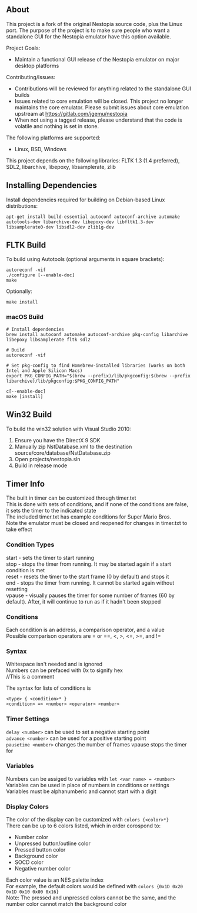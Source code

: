 ## About
This project is a fork of the original Nestopia source code, plus the 
Linux port. The purpose of the project is to make sure people who want
a standalone GUI for the Nestopia emulator have this option available.

Project Goals:
* Maintain a functional GUI release of the Nestopia emulator on major desktop platforms

Contributing/Issues:
* Contributions will be reviewed for anything related to the standalone GUI builds
* Issues related to core emulation will be closed. This project no longer maintains the core emulator. Please submit issues about core emulation upstream at https://gitlab.com/jgemu/nestopia
* When not using a tagged release, please understand that the code is volatile and nothing is set in stone.

The following platforms are supported:
* Linux, BSD, Windows

This project depends on the following libraries:
FLTK 1.3 (1.4 preferred), SDL2, libarchive, libepoxy, libsamplerate, zlib

## Installing Dependencies
Install dependencies required for building on Debian-based Linux distributions:
```
apt-get install build-essential autoconf autoconf-archive automake autotools-dev libarchive-dev libepoxy-dev libfltk1.3-dev libsamplerate0-dev libsdl2-dev zlib1g-dev
```

## FLTK Build
To build using Autotools (optional arguments in square brackets):
```
autoreconf -vif
./configure [--enable-doc]
make
```
Optionally:
```
make install
```

### macOS Build
```
# Install dependencies
brew install autoconf automake autoconf-archive pkg-config libarchive libepoxy libsamplerate fltk sdl2

# Build
autoreconf -vif

# Set pkg-config to find Homebrew-installed libraries (works on both Intel and Apple Silicon Macs)
export PKG_CONFIG_PATH="$(brew --prefix)/lib/pkgconfig:$(brew --prefix libarchive)/lib/pkgconfig:$PKG_CONFIG_PATH"

c[--enable-doc]
make [install]
```

## Win32 Build
To build the win32 solution with Visual Studio 2010:
1. Ensure you have the DirectX 9 SDK
2. Manually zip NstDatabase.xml to the destination source/core/database/NstDatabase.zip
3. Open projects/nestopia.sln
4. Build in release mode

## Timer Info
The built in timer can be customized through timer.txt  
This is done with sets of conditions, and if none of the conditions are false, it sets the timer to the indicated state  
The included timer.txt has example conditions for Super Mario Bros.   
Note the emulator must be closed and reopened for changes in timer.txt to take effect

### Condition Types
start - sets the timer to start running  
stop - stops the timer from running. It may be started again if a start condition is met  
reset - resets the timer to the start frame (0 by default) and stops it  
end - stops the timer from running. It cannot be started again without resetting  
vpause - visually pauses the timer for some number of frames (60 by default). After, it will continue to run as if it hadn't been stopped  

### Conditions
Each condition is an address, a comparison operator, and a value  
Possible comparison operators are = or ==, <, >, <=, >=, and !=  

### Syntax 
Whitespace isn't needed and is ignored  
Numbers can be prefaced with 0x to signify hex  
//This is a comment

The syntax for lists of conditions is
```
<type> { <condition>* }
<condition> => <number> <operator> <number>
```
### Timer Settings
```delay <number>``` can be used to set a negative starting point  
```advance <number>``` can be used for a positive starting point  
```pausetime <number>``` changes the number of frames vpause stops the timer for

### Variables 
Numbers can be assiged to variables with ```let <var name> = <number>```   
Variables can be used in place of numbers in conditions or settings  
Variables must be alphanumberic and cannot start with a digit

### Display Colors 
The color of the display can be customized with ```colors {<color>*}```  
There can be up to 6 colors listed, which in order corospond to:  
* Number color
* Unpressed button/outline color
* Pressed button color
* Background color
* SOCD color
* Negative number color

Each color value is an NES palette index  
For example, the default colors would be defined with ```colors {0x1D 0x20 0x1D 0x10 0x00 0x16}```  
Note: The pressed and unpressed colors cannot be the same, and the number color cannot match the background color